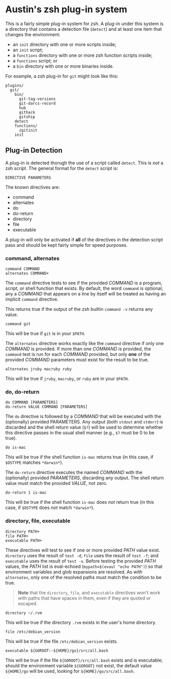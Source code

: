 # Austin's zsh plug-in system

This is a fairly simple plug-in system for zsh. A plug-in under this system is
a directory that contains a detection file (`detect`) and at least one item that
changes the environment:

* an `init` directory with one or more scripts inside;
* an `init` script;
* a `functions` directory with one or more zsh function scripts inside;
* a `functions` script; or
* a `bin` directory with one or more binaries inside.

For example, a zsh plug-in for `git` might look like this:

    plugins/
      git/
        bin/
          git-tag-versions
          git-darcs-record
          hub
          githack
          gitship
        detect
        functions/
          zgitinit
        init

## Plug-in Detection

A plug-in is detected thorugh the use of a script called `detect`. This is
*not* a zsh script. The general format for the `detect` script is:

    DIRECTIVE PARAMETERS

The known directives are:

* command
* alternates
* do
* do-return
* directory
* file
* executable

A plug-in will only be activated if **all** of the directives in the detection
script pass and should be kept fairly simple for speed purposes.

### command, alternates

    command COMMAND
    alternates COMMAND+

The `command` directive tests to see if the provided *COMMAND* is a program,
script, or shell function that exists. By default, the word `command` is
optional; any a *COMMAND* that appears on a line by itself will be treated as
having an implicit `command` directive.

This returns true if the output of the zsh builtin `command -v` returns any
value.

    command git

This will be true if `git` is in your `$PATH`.

The `alternates` directive works exactly like the `command` directive if only
one *COMMAND* is provided. If more than one *COMMAND* is provided, the
`command` test is run for each *COMMAND* provided, but only **one** of the
provided *COMMAND* parameters must exist for the result to be true.

    alternates jruby macruby ruby

This will be true if `jruby`, `macruby`, or `ruby` are in your `$PATH`.

### do, do-return

    do COMMAND [PARAMETERS]
    do-return VALUE COMMAND [PARAMETERS]

The `do` directive is followed by a *COMMAND* that will be executed with the
(optionally) provided PARAMETERS. Any output (both `stdout` and `stderr`) is
discarded and the shell return value (`$?`) will be used to determine whether
this directive passes in the usual shell manner (e.g., `$?` must be 0 to be
true).

    do is-mac

This will be true if the shell function `is-mac` returns true (in this case, if
`$OSTYPE` matches `*darwin*`).

The `do-return` directive executes the named *COMMAND* with the (optionally)
provided *PARAMETERS*, discarding any output. The shell return value must match
the provided *VALUE*, not zero.

    do-return 1 is-mac

This will be true if the shell function `is-mac` does *not* return true (in this case, if `$OSTYPE` does *not* match `*darwin*`).

### directory, file, executable

    directory PATH+
    file PATH+
    executable PATH+

These directives will test to see if one or more provided *PATH* value exist.
`directory` uses the result of `test -d`; `file` uses the result of `test -f`;
and `executable` uses the result of `test -x`. Before testing the provided
*PATH* values, the *PATH* list is eval-echoed (`mypath=$(evaul "echo PATH")`)
so that environment variables and glob expansions are resolved. As with
`alternates`, only one of the resolved paths must match the condition to be
true.

> **Note** that the `directory`, `file`, and `executable` directives won't work
> with paths that have spaces in them, even if they are quoted or escaped.

    directory ~/.rvm

This will be true if the directory `.rvm` exists in the user's home directory.

    file /etc/debian_version

This will be true if the file `/etc/debian_version` exists.

    executable ${GOROOT:-${HOME}/go}/src/all.bash

This will be true if the file `${GOROOT}/src/all.bash` exists and is
executable; should the environment variable `${GOROOT}` not exist, the
default value `${HOME}/go` will be used, looking for
`${HOME}/go/src/all.bash`.
